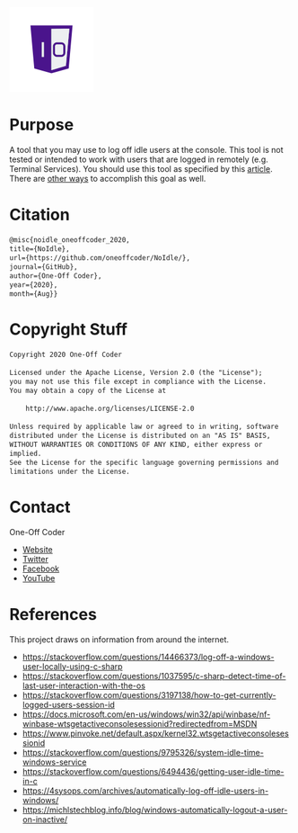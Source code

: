 ![One-Off Coder Logo](logo.png "One-Off Coder")

# Purpose

A tool that you may use to log off idle users at the console. This tool is not tested or intended
to work with users that are logged in remotely (e.g. Terminal Services). You should
use this tool as specified by this [article](https://4sysops.com/archives/automatically-log-off-idle-users-in-windows/).
There are [other ways](https://michlstechblog.info/blog/windows-automatically-logout-a-user-on-inactive/) to accomplish this goal as well.

# Citation

```
@misc{noidle_oneoffcoder_2020, 
title={NoIdle}, 
url={https://github.com/oneoffcoder/NoIdle/}, 
journal={GitHub},
author={One-Off Coder}, 
year={2020}, 
month={Aug}}
```

# Copyright Stuff

```
Copyright 2020 One-Off Coder

Licensed under the Apache License, Version 2.0 (the "License");
you may not use this file except in compliance with the License.
You may obtain a copy of the License at

    http://www.apache.org/licenses/LICENSE-2.0

Unless required by applicable law or agreed to in writing, software
distributed under the License is distributed on an "AS IS" BASIS,
WITHOUT WARRANTIES OR CONDITIONS OF ANY KIND, either express or implied.
See the License for the specific language governing permissions and
limitations under the License.
```


# Contact

One-Off Coder

* [Website](https://www.oneoffcoder.com)
* [Twitter](https://twitter.com/oneoffcoder)
* [Facebook](https://www.facebook.com/oneoffcoder)
* [YouTube](https://www.youtube.com/channel/UCCCv8Glpb2dq2mhUj5mcHCQ)

# References

This project draws on information from around the internet.

* https://stackoverflow.com/questions/14466373/log-off-a-windows-user-locally-using-c-sharp
* https://stackoverflow.com/questions/1037595/c-sharp-detect-time-of-last-user-interaction-with-the-os
* https://stackoverflow.com/questions/3197138/how-to-get-currently-logged-users-session-id
* https://docs.microsoft.com/en-us/windows/win32/api/winbase/nf-winbase-wtsgetactiveconsolesessionid?redirectedfrom=MSDN
* https://www.pinvoke.net/default.aspx/kernel32.wtsgetactiveconsolesessionid
* https://stackoverflow.com/questions/9795326/system-idle-time-windows-service
* https://stackoverflow.com/questions/6494436/getting-user-idle-time-in-c
* https://4sysops.com/archives/automatically-log-off-idle-users-in-windows/
* https://michlstechblog.info/blog/windows-automatically-logout-a-user-on-inactive/